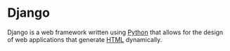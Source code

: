 # Django



Django is a  web framework written using [Python](/wiki/Python) that allows for the design of web applications that generate [HTML](/wiki/HTML) dynamically.